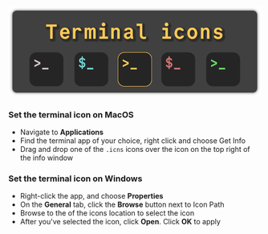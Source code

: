 <img src="splash.png" />

### Set the terminal icon on MacOS

- Navigate to **Applications**
- Find the terminal app of your choice, right click and choose Get Info
- Drag and drop one of the `.icns` icons over the icon on the top right of the info window

### Set the terminal icon on Windows

- Right-click the app, and choose **Properties**
- On the **General** tab, click the **Browse** button next to Icon Path
- Browse to the of the icons location to select the icon
- After you've selected the icon, click **Open**. Click **OK** to apply
